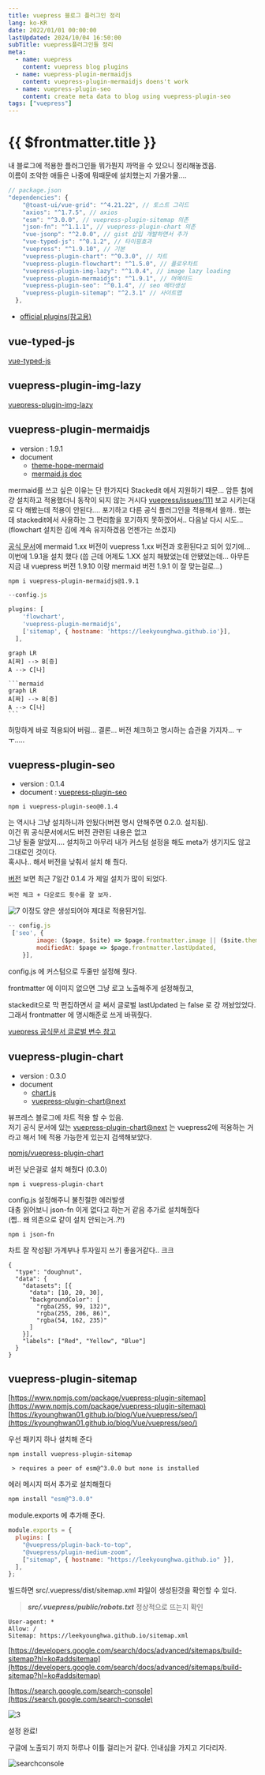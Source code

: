 ```yaml
---
title: vuepress 블로그 플러그인 정리
lang: ko-KR
date: 2022/01/01 00:00:00
lastUpdated: 2024/10/04 16:50:00
subTitle: vuepress플러그인들 정리
meta:
  - name: vuepress
    content: vuepress blog plugins
  - name: vuepress-plugin-mermaidjs
    content: vuepress-plugin-mermaidjs doens't work
  - name: vuepress-plugin-seo
    content: create meta data to blog using vuepress-plugin-seo
tags: ["vuepress"]
---
```


# {{ $frontmatter.title }}

내 블로그에 적용한 플러그인들 뭐가뭔지 까먹을 수 있으니 정리해놓겠음.  
이름이 조악한 애들은 나중에 뭐때문에 설치했는지 가물가물....

```js
// package.json
"dependencies": {
    "@toast-ui/vue-grid": "^4.21.22", // 토스트 그리드
    "axios": "^1.7.5", // axios
    "esm": "^3.0.0", // vuepress-plugin-sitemap 의존
    "json-fn": "^1.1.1", // vuepress-plugin-chart 의존
    "vue-jsonp": "^2.0.0", // gist 삽입 개발하면서 추가
    "vue-typed-js": "^0.1.2", // 타이핑효과
    "vuepress": "^1.9.10", // 기본
    "vuepress-plugin-chart": "^0.3.0", // 차트
    "vuepress-plugin-flowchart": "^1.5.0", // 플로우차트
    "vuepress-plugin-img-lazy": "^1.0.4", // image lazy loading
    "vuepress-plugin-mermaidjs": "^1.9.1", // 머메이드
    "vuepress-plugin-seo": "^0.1.4", // seo 메타생성
    "vuepress-plugin-sitemap": "^2.3.1" // 사이트맵
  },
```

- [official plugins(참고용)](https://github.com/vuepress/awesome-vuepress/blob/main/v1.md#official-plugins)

## vue-typed-js 
[vue-typed-js ](https://github.com/colwilson/vuepress-examples/blob/master/demos/plugins/README.md)

## vuepress-plugin-img-lazy
[vuepress-plugin-img-lazy](https://github.com/tolking/vuepress-plugin-img-lazy?tab=readme-ov-file)

## vuepress-plugin-mermaidjs

- version : 1.9.1
- document
  - [theme-hope-mermaid](https://theme-hope.vuejs.press/guide/markdown/mermaid.html#demo)
  - [mermaid.js doc](https://mermaid.js.org/intro/)

mermaid를 쓰고 싶은 이유는 단 한가지다 Stackedit 에서 지원하기 때문... 암튼 첨에 걍 설치하고 적용했더니 동작이 되지 않는 거시다
[vuepress/issues/111](https://github.com/vuejs/vuepress/issues/111)
보고 시키는대로 다 해봤는데 적용이 안된다....
포기하고 다른 공식 플러그인을 적용해서 쓸까.. 했는데 stackedit에서 사용하는 그 편리함을 포기하지 못하겠어서.. 다음날 다시 시도...
(flowchart 설치한 김에 계속 유지하겠음 언젠가는 쓰겠지)

[공식 문서](https://www.npmjs.com/package/vuepress-plugin-mermaidjs?activeTab=readme)에 mermaid 1.xx 버전이 vuepress 1.xx 버전과 호환된다고 되어 있기에... 이번에 1.9.1을 설치 했다
(씁 근데 어제도 1.XX 설치 해봤었는데 안됐었는데... 아무튼 지금 내 vuepress 버전 1.9.10 이랑 mermaid 버전 1.9.1 이 잘 맞는걸로...)

```sh
npm i vuepress-plugin-mermaidjs@1.9.1
```

```js
--config.js

plugins: [
    'flowchart',
    'vuepress-plugin-mermaidjs',
    ['sitemap', { hostname: 'https://leekyounghwa.github.io'}],
  ],
```

```mermaid
graph LR
A[짜] --> B[증]
A --> C[나]
```

    ```mermaid
    graph LR
    A[짜] --> B[증]
    A --> C[나]
    ```

허망하게 바로 적용되어 버림... 결론... 버전 체크하고 명시하는 습관을 가지자... ㅜㅜ.....

## vuepress-plugin-seo

- version : 0.1.4
- document : [vuepress-plugin-seo](https://github.com/lorisleiva/vuepress-plugin-seo)

```
npm i vuepress-plugin-seo@0.1.4
```

는 역시나 그냥 설치하니까 안됬다(버전 명시 안해주면 0.2.0. 설치됨).  
이건 뭐 공식문서에서도 버전 관련된 내용은 없고  
그냥 될줄 알았지.... 설치하고 아무리 내가 커스텀 설정을 해도 meta가 생기지도 않고 그대로인 것이다.  
혹시나.. 해서 버전을 낮춰서 설치 해 줬다.

[버전](https://www.npmjs.com/package/vuepress-plugin-seo?activeTab=versions) 보면 최근 7일간 0.1.4 가 제일 설치가 많이 되었다.

`버전 체크 + 다운로드 횟수를 잘 보자.`

![7](~@image/7.jpg)
이정도 양은 생성되어야 제대로 적용된거임.

```js
-- config.js
 ['seo', {
        image: ($page, $site) => $page.frontmatter.image || ($site.themeConfig.domain + $site.themeConfig.logo),
        modifiedAt: $page => $page.frontmatter.lastUpdated,
    }],
```

config.js 에 커스텀으로 두줄만 설정해 줬다.

frontmatter 에 이미지 없으면 그냥 로고 노출해주게 설정해줬고,

stackedit으로 막 편집하면서 글 써서 글로벌 lastUpdated 는 false 로 걍 꺼놨었었다.  
그래서 frontmatter 에 명시해준로 쓰게 바꿔줬다.

[vuepress 공식문서 글로벌 변수 참고](https://v1.vuepress.vuejs.org/guide/global-computed.html#site)

## vuepress-plugin-chart

- version : 0.3.0
- document
  - [chart.js](https://www.chartjs.org/docs/latest/charts/bar.html)
  - [vuepress-plugin-chart@next](https://github.com/Renovamen/vuepress-theme-gungnir/tree/main/packages/plugins/chart)

뷰프레스 블로그에 차트 적용 할 수 있음.  
저기 공식 문서에 있는 [vuepress-plugin-chart@next](https://github.com/Renovamen/vuepress-theme-gungnir/tree/main/packages/plugins/chart) 는 vuepress2에 적용하는 거라고 해서 1에 적용 가능한게 있는지 검색해보았다.

[npmjs/vuepress-plugin-chart](https://www.npmjs.com/package/vuepress-plugin-chart/v/0.3.0?activeTab=versions)

버전 낮은걸로 설치 해줬다 (0.3.0)

    npm i vuepress-plugin-chart

config.js 설정해주니 불친절한 에러발생  
대충 읽어보니 json-fn 이게 없다고 하는거 같음
추가로 설치해줬다  
(쩝.. 왜 의존으로 같이 설치 안되는거..?!)

    npm i json-fn

차트 잘 작성됨!
가계부나 투자일지 쓰기 좋을거같다.. 크크

```chart
{
  "type": "doughnut",
  "data": {
    "datasets": [{
      "data": [10, 20, 30],
      "backgroundColor": [
        "rgba(255, 99, 132)",
        "rgba(255, 206, 86)",
        "rgba(54, 162, 235)"
      ]
    }],
    "labels": ["Red", "Yellow", "Blue"]
  }
}
```

## vuepress-plugin-sitemap

[https://www.npmjs.com/package/vuepress-plugin-sitemap](https://www.npmjs.com/package/vuepress-plugin-sitemap)
[https://kyounghwan01.github.io/blog/Vue/vuepress/seo/](https://kyounghwan01.github.io/blog/Vue/vuepress/seo/)

우선 패키지 하나 설치해 준다

```bash
npm install vuepress-plugin-sitemap
```

` > requires a peer of esm@^3.0.0 but none is installed`

에러 메시지 떠서 추가로 설치해줬다

```bash
npm install "esm@^3.0.0"
```

module.exports 에 추가해 준다.

```js
module.exports = {
  plugins: [
    "@vuepress/plugin-back-to-top",
    "@vuepress/plugin-medium-zoom",
    ["sitemap", { hostname: "https://leekyounghwa.github.io" }],
  ],
};
```

빌드하면 src/.vuepress/dist/sitemap.xml 파일이 생성된것을 확인할 수 있다.

> **_src/.vuepress/public/robots.txt_** 정상적으로 뜨는지 확인

```
User-agent: *
Allow: /
Sitemap: https://leekyounghwa.github.io/sitemap.xml
```

[https://developers.google.com/search/docs/advanced/sitemaps/build-sitemap?hl=ko#addsitemap](https://developers.google.com/search/docs/advanced/sitemaps/build-sitemap?hl=ko#addsitemap)

[https://search.google.com/search-console](https://search.google.com/search-console)

![3](~@image/3.png)

설정 완료!

구글에 노출되기 까지 하루나 이틀 걸리는거 같다. 인내심을 가지고 기다리자.

![searchconsole](~@image/2024/searchconsole.jpg)